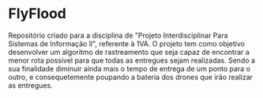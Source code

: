 # FlyFlood
Repositório criado para a disciplina de "Projeto Interdisciplinar Para Sistemas de Informação ll", referente à 1VA. O projeto tem como objetivo desenvolver um algoritmo de rastreamento que seja capaz de encontrar a menor rota possível para que todas as entregues sejam realizadas. Sendo a sua finalidade diminuir ainda mais o tempo de entrega de um ponto para o outro, e consequetemente poupando a bateria dos drones que irão realizar as entregues. 
